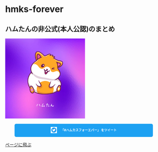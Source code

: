# hmks-forever
## ハムたんの非公式(本人公認)のまとめ
<img src="img/hamutan.png"><br>

<style>
  /* 既存のスタイルはここに */

  /* 追加したスタイル */
  .tweet-button {
    background-color: #1DA1F2;
    color: #fff;
    text-decoration: none;
    padding: 10px 20px;
    border-radius: 5px;
    font-weight: bold;
    font-size: 10px;
    text-align: center;
    display: block;
    margin-right: 30px;
    margin-left: 30px;
  }

  .tweet-button:hover {
    background-color: #0D8DD4;
  }

  .twitter-icon {
    display: inline-block;
    vertical-align: middle;
    margin-right: 10px;
  }

  .twitter-icon img {
    width: 20px;
  }
</style>

<a href="https://twitter.com/intent/tweet?text=%23%E3%83%8F%E3%83%A0%E3%82%AB%E3%82%B9%E3%83%95%E3%82%A9%E3%83%BC%E3%82%A8%E3%83%90%E3%83%BC%0A%0Ahttps%3A%2F%2Fotoneko1102.github.io%2Fhmks-forever%2F" target="_blank" class="tweet-button">
  <div class="twitter-icon">
    <img src="img/twitter-icon.png">
  </div>
  「#ハムカスフォーエバー」 をツイート
</a>

<a href="https://otoneko1102.github.io/hmks-forever/" target="_blank">ページに飛ぶ</a>
